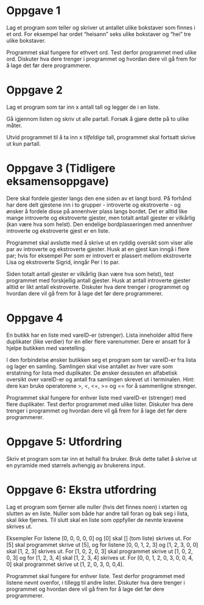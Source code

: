 # Oppgave 1

Lag et program som teller og skriver ut antallet ulike bokstaver som finnes i et ord.
For eksempel har ordet “heisann” seks ulike bokstaver og “hei” tre ulike bokstaver.

Programmet skal fungere for ethvert ord. Test derfor programmet med ulike ord. Diskuter hva dere trenger i programmet og hvordan dere vil gå frem for å lage det før dere programmerer.

# Oppgave 2

Lag et program som tar inn x antall tall og legger de i en liste.

Gå igjennom listen og skriv ut alle partall.
Forsøk å gjøre dette på to ulike måter.

Utvid programmet til å ta inn x _tilfeldige_ tall, programmet skal fortsatt skrive ut kun partall.

# Oppgave 3 (Tidligere eksamensoppgave)

Dere skal fordele gjester langs den ene siden av et langt bord. På forhånd har dere delt gjestene inn i to grupper - introverte og ekstroverte - og ønsker å fordele disse på annenhver plass langs bordet. Det er alltid like mange introverte og ekstroverte gjester, men totalt antall gjester er vilkårlig (kan være hva som helst). Den endelige bordplasseringen med annenhver introverte og ekstroverte gjest er en liste.

Programmet skal avslutte med å skrive ut en ryddig oversikt som viser alle par av introverte og ekstroverte gjester. Husk at en gjest kan inngå i flere par; hvis for eksempel Per som er introvert er plassert mellom ekstroverte Lisa og ekstroverte Sigrid, inngår Per i to par.

Siden totalt antall gjester er vilkårlig (kan være hva som helst), test programmet med forskjellig antall gjester. Husk at antall introverte gjester alltid er likt antall ekstroverte. Diskuter hva dere trenger i programmet og hvordan dere vil gå frem for å lage det før dere programmerer.

# Oppgave 4

En butikk har en liste med vareID-er (strenger). Lista inneholder alltid flere duplikater (like verdier) for én eller flere varenummer. Dere er ansatt for å hjelpe butikken med varetelling.

I den forbindelse ønsker butikken seg et program som tar vareID-er fra lista og lager en samling. Samlingen skal vise antallet av hver vare som erstatning for lista med duplikater. De ønsker dessuten en alfabetisk oversikt over vareID-er og antall fra samlingen skrevet ut i terminalen. Hint: dere kan bruke operatorene >, <, <=, >= og == for å sammenligne strenger.

Programmet skal fungere for enhver liste med vareID-er (strenger) med flere duplikater. Test derfor programmet med ulike lister. Diskuter hva dere trenger i programmet og hvordan dere vil gå frem for å lage det før dere programmerer.

# Oppgave 5: Utfordring

Skriv et program som tar inn et heltall fra bruker. Bruk dette tallet å skrive ut en pyramide med størrels avhengig av brukerens input.

# Oppgave 6: Ekstra utfordring

Lag et program som fjerner alle nuller (hvis det finnes noen) i starten og slutten av en liste. Nuller som både har andre tall foran og bak seg i lista, skal ikke fjernes. Til slutt skal en liste som oppfyller de nevnte kravene skrives ut.

Eksempler
For listene [0, 0, 0, 0, 0] og [0] skal [] (tom liste) skrives ut. For [5] skal programmet skrive ut [5], og for listene [0, 0, 1, 2, 3] og [1, 2, 3, 0, 0] skal [1, 2, 3] skrives ut. For [1, 0, 2, 0, 3] skal programmet skrive ut [1, 0, 2, 0, 3] og for [1, 2, 3, 4] skal [1, 2, 3, 4] skrives ut. For [0, 0, 1, 2, 0, 3, 0, 0, 4, 0] skal programmet skrive ut [1, 2, 0, 3, 0, 0,4].

Programmet skal fungere for enhver liste. Test derfor programmet med listene nevnt ovenfor, i tillegg til andre lister. Diskuter hva dere trenger i programmet og hvordan dere vil gå frem for å lage det før dere programmerer.
